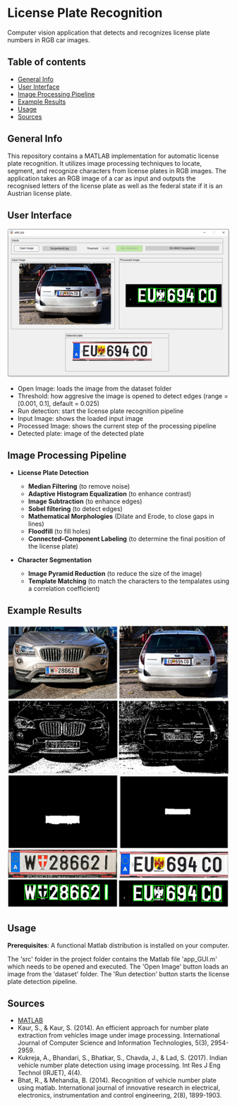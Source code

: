 # License Plate Recognition

Computer vision application that detects and recognizes license plate numbers in RGB car images.

## Table of contents

* [General Info](#general-info)
* [User Interface](#user-interface)
* [Image Processing Pipeline](#image-processing-pipeline)
* [Example Results](#example-results)
* [Usage](#usage)
* [Sources](#sources)

## General Info

This repository contains a MATLAB implementation for automatic license plate recognition. It utilizes image processing techniques to locate, segment, and recognize characters from license plates in RGB images.
The application takes an RGB image of a car as input and outputs the recognised letters of the license plate as well as the federal state if it is an Austrian license plate.

## User Interface

<p float = "left">
    <img src = "gui.png">	
</p>

* Open Image: loads the image from the dataset folder
* Threshold: how aggresive the image is opened to detect edges (range = [0.001, 0.1], default = 0.025)
* Run detection: start the license plate recognition pipeline
&nbsp;
* Input Image: shows the loaded input image
* Processed Image: shows the current step of the processing pipeline
* Detected plate: image of the detected plate

## Image Processing Pipeline
* **License Plate Detection**
	- **Median Filtering** (to remove noise)
	- **Adaptive Histogram Equalization** (to enhance contrast)
	- **Image Subtraction** (to enhance edges)
	- **Sobel filtering** (to detect edges)
	- **Mathematical Morphologies** (Dilate and Erode, to close gaps in lines)
	- **Floodfill** (to fill holes)
	- **Connected-Component Labeling** (to determine the final position of the license plate)
	
* **Character Segmentation**
    - **Image Pyramid Reduction** (to reduce the size of the image)
	- **Template Matching** (to match the characters to the tempalates using a correlation coefficient)
	
## Example Results

<p style ="justify-content: space-around;">
    <img src = "example_result.png">	
</p>

## Usage

**Prerequisites**: A functional Matlab distribution is installed on your computer.

The 'src' folder in the project folder contains the Matlab file 'app_GUI.m' which needs to be opened and executed. The 'Open Image' button loads an image from the 'dataset' folder. The 'Run detection' button 
starts the license plate detection pipeline.

## Sources

* [MATLAB](https://de.mathworks.com/)
&nbsp;
* Kaur, S., & Kaur, S. (2014). An efficient approach for number plate extraction from vehicles image under image processing. International Journal of Computer Science and Information Technologies, 5(3), 2954-2959.
* Kukreja, A., Bhandari, S., Bhatkar, S., Chavda, J., & Lad, S. (2017). Indian vehicle number plate detection using image processing. Int Res J Eng Technol (IRJET), 4(4).
* Bhat, R., & Mehandia, B. (2014). Recognition of vehicle number plate using matlab. International journal of innovative research in electrical, electronics, instrumentation and control engineering, 2(8), 1899-1903.